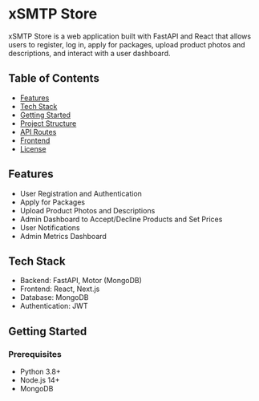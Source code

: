 # xSMTP Store

xSMTP Store is a web application built with FastAPI and React that allows users to register, log in, apply for packages, upload product photos and descriptions, and interact with a user dashboard.

## Table of Contents

- [Features](#features)
- [Tech Stack](#tech-stack)
- [Getting Started](#getting-started)
- [Project Structure](#project-structure)
- [API Routes](#api-routes)
- [Frontend](#frontend)
- [License](#license)

## Features

- User Registration and Authentication
- Apply for Packages
- Upload Product Photos and Descriptions
- Admin Dashboard to Accept/Decline Products and Set Prices
- User Notifications
- Admin Metrics Dashboard

## Tech Stack

- Backend: FastAPI, Motor (MongoDB)
- Frontend: React, Next.js
- Database: MongoDB
- Authentication: JWT

## Getting Started

### Prerequisites

- Python 3.8+
- Node.js 14+
- MongoDB
